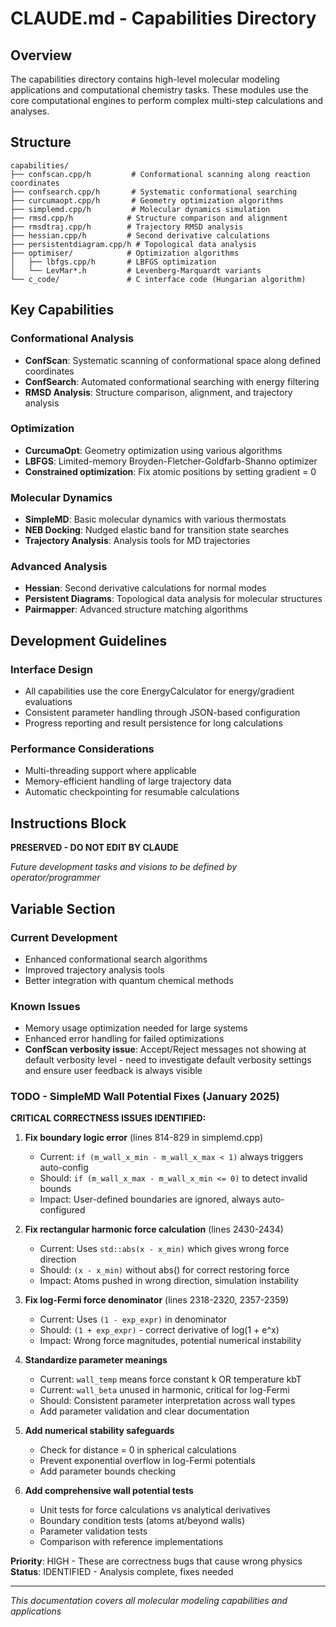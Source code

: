 # CLAUDE.md - Capabilities Directory

## Overview

The capabilities directory contains high-level molecular modeling applications and computational chemistry tasks. These modules use the core computational engines to perform complex multi-step calculations and analyses.

## Structure

```
capabilities/
├── confscan.cpp/h         # Conformational scanning along reaction coordinates
├── confsearch.cpp/h       # Systematic conformational searching
├── curcumaopt.cpp/h       # Geometry optimization algorithms
├── simplemd.cpp/h         # Molecular dynamics simulation
├── rmsd.cpp/h            # Structure comparison and alignment
├── rmsdtraj.cpp/h        # Trajectory RMSD analysis
├── hessian.cpp/h         # Second derivative calculations
├── persistentdiagram.cpp/h # Topological data analysis
├── optimiser/            # Optimization algorithms
│   ├── lbfgs.cpp/h       # LBFGS optimization
│   └── LevMar*.h         # Levenberg-Marquardt variants
└── c_code/               # C interface code (Hungarian algorithm)
```

## Key Capabilities

### Conformational Analysis
- **ConfScan**: Systematic scanning of conformational space along defined coordinates
- **ConfSearch**: Automated conformational searching with energy filtering
- **RMSD Analysis**: Structure comparison, alignment, and trajectory analysis

### Optimization
- **CurcumaOpt**: Geometry optimization using various algorithms
- **LBFGS**: Limited-memory Broyden-Fletcher-Goldfarb-Shanno optimizer
- **Constrained optimization**: Fix atomic positions by setting gradient = 0

### Molecular Dynamics
- **SimpleMD**: Basic molecular dynamics with various thermostats
- **NEB Docking**: Nudged elastic band for transition state searches
- **Trajectory Analysis**: Analysis tools for MD trajectories

### Advanced Analysis
- **Hessian**: Second derivative calculations for normal modes
- **Persistent Diagrams**: Topological data analysis for molecular structures
- **Pairmapper**: Advanced structure matching algorithms

## Development Guidelines

### Interface Design
- All capabilities use the core EnergyCalculator for energy/gradient evaluations
- Consistent parameter handling through JSON-based configuration
- Progress reporting and result persistence for long calculations

### Performance Considerations
- Multi-threading support where applicable
- Memory-efficient handling of large trajectory data
- Automatic checkpointing for resumable calculations

## Instructions Block

**PRESERVED - DO NOT EDIT BY CLAUDE**

*Future development tasks and visions to be defined by operator/programmer*

## Variable Section

### Current Development
- Enhanced conformational search algorithms
- Improved trajectory analysis tools
- Better integration with quantum chemical methods

### Known Issues
- Memory usage optimization needed for large systems
- Enhanced error handling for failed optimizations
- **ConfScan verbosity issue**: Accept/Reject messages not showing at default verbosity level - need to investigate default verbosity settings and ensure user feedback is always visible

### TODO - SimpleMD Wall Potential Fixes (January 2025)
**CRITICAL CORRECTNESS ISSUES IDENTIFIED:**

1. **Fix boundary logic error** (lines 814-829 in simplemd.cpp)
   - Current: `if (m_wall_x_min - m_wall_x_max < 1)` always triggers auto-config
   - Should: `if (m_wall_x_max - m_wall_x_min <= 0)` to detect invalid bounds
   - Impact: User-defined boundaries are ignored, always auto-configured

2. **Fix rectangular harmonic force calculation** (lines 2430-2434)
   - Current: Uses `std::abs(x - x_min)` which gives wrong force direction
   - Should: `(x - x_min)` without abs() for correct restoring force
   - Impact: Atoms pushed in wrong direction, simulation instability

3. **Fix log-Fermi force denominator** (lines 2318-2320, 2357-2359)
   - Current: Uses `(1 - exp_expr)` in denominator
   - Should: `(1 + exp_expr)` - correct derivative of log(1 + e^x)
   - Impact: Wrong force magnitudes, potential numerical instability

4. **Standardize parameter meanings**
   - Current: `wall_temp` means force constant k OR temperature kbT
   - Current: `wall_beta` unused in harmonic, critical for log-Fermi
   - Should: Consistent parameter interpretation across wall types
   - Add parameter validation and clear documentation

5. **Add numerical stability safeguards**
   - Check for distance = 0 in spherical calculations
   - Prevent exponential overflow in log-Fermi potentials
   - Add parameter bounds checking

6. **Add comprehensive wall potential tests**
   - Unit tests for force calculations vs analytical derivatives
   - Boundary condition tests (atoms at/beyond walls)
   - Parameter validation tests
   - Comparison with reference implementations

**Priority**: HIGH - These are correctness bugs that cause wrong physics
**Status**: IDENTIFIED - Analysis complete, fixes needed

---

*This documentation covers all molecular modeling capabilities and applications*